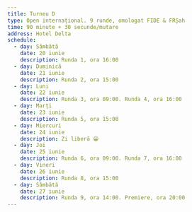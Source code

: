 ```yaml
---
title: Turneu D
type: Open internațional. 9 runde, omologat FIDE & FRȘah
time: 90 minute + 30 secunde/mutare
address: Hotel Delta
schedule:
  - day: Sâmbătă
    date: 20 iunie
    description: Runda 1, ora 16:00
  - day: Duminică
    date: 21 iunie
    description: Runda 2, ora 15:00
  - day: Luni
    date: 22 iunie
    description: Runda 3, ora 09:00. Runda 4, ora 16:00
  - day: Marți
    date: 23 iunie
    description: Runda 5, ora 15:00
  - day: Miercuri
    date: 24 iunie
    description: Zi liberă 😀
  - day: Joi
    date: 25 iunie
    description: Runda 6, ora 09:00. Runda 7, ora 16:00
  - day: Vineri
    date: 26 iunie
    description: Runda 8, ora 15:00
  - day: Sâmbătă
    date: 27 iunie
    description: Runda 9, ora 14:00. Premiere, ora 20:00
---
```

